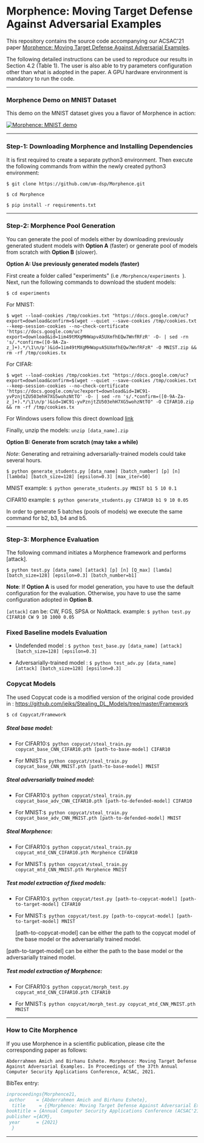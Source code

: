 # Morphence: Moving Target Defense Against Adversarial Examples
This repository contains the source code accompanying our ACSAC'21 paper [Morphence: Moving Target Defense Against Adversarial Examples]( https://arxiv.org/abs/2108.13952). 

The following detailed instructions can be used to reproduce our results in Section 4.2 (Table 1). The user is also able to try parameters configuration other than what is adopted in the paper. A GPU hardware environment is mandatory to run the code.
***
### Morphence Demo on MNIST Dataset
This demo on the MNIST dataset gives you a flavor of Morphence in action:

[![Morphence: MNIST demo](http://i3.ytimg.com/vi/8hkp_U0iY4o/maxresdefault.jpg)](https://youtu.be/8hkp_U0iY4o)
***



### Step-1: Downloading Morphence and Installing Dependencies 
It is first required to create a separate python3 environment. Then execute the following commands from within the newly created python3 environment:

```$ git clone https://github.com/um-dsp/Morphence.git ```

```$ cd Morphence ```

```$ pip install -r requirements.txt ```
***
### Step-2: Morphence Pool Generation
You can generate the pool of models either by downloading previously generated student models with **Option A** (faster) or generate pool of models from scratch with **Option B** (slower).

**Option A: Use previously generated models (faster)**

First create a folder called "experiments" (i.e ```/Morphence/experiments ```).
Next, run the following commands to download the student models:
```
$ cd experiments
```
For MNIST: 

```$ wget --load-cookies /tmp/cookies.txt "https://docs.google.com/uc?export=download&confirm=$(wget --quiet --save-cookies /tmp/cookies.txt --keep-session-cookies --no-check-certificate 'https://docs.google.com/uc?export=download&id=1im49tMXgMHWapvA5UXmfhEQw7WnfRFzR' -O- | sed -rn 's/.*confirm=([0-9A-Za-z_]+).*/\1\n/p')&id=1im49tMXgMHWapvA5UXmfhEQw7WnfRFzR" -O MNIST.zip && rm -rf /tmp/cookies.tx```

For CIFAR: 

```$ wget --load-cookies /tmp/cookies.txt "https://docs.google.com/uc?export=download&confirm=$(wget --quiet --save-cookies /tmp/cookies.txt --keep-session-cookies --no-check-certificate 'https://docs.google.com/uc?export=download&id=1WC91-yvPznjtZU503ehH7XG5wohzNtTO' -O- | sed -rn 's/.*confirm=([0-9A-Za-z_]+).*/\1\n/p')&id=1WC91-yvPznjtZU503ehH7XG5wohzNtTO" -O CIFAR10.zip && rm -rf /tmp/cookies.tx```

For Windows users follow this direct download [link](https://drive.google.com/drive/folders/1Ohdc9BXVLq883ZCz8O5WeFzydnaUok8S?usp=sharing)

Finally, unzip the models: ```unzip [data_name].zip```


**Option B: Generate from scratch (may take a while)**

*Note*: Generating and retraining adversarially-trained models could take several hours. 
```
$ python generate_students.py [data_name] [batch_number] [p] [n] [lambda] [batch_size=128] [epsilon=0.3] [max_iter=50]
```
MNIST example:  ``` $ python generate_students.py MNIST b1 5 10 0.1 ```

CIFAR10 example:  ``` $ python generate_students.py CIFAR10 b1 9 10 0.05 ```

In order to generate 5 batches (pools of models) we execute the same command for b2, b3, b4 and b5.


***
### Step-3: Morphence Evaluation

The following command initiates a Morphence framework and performs [attack].

```
$ python test.py [data_name] [attack] [p] [n] [Q_max] [lamda] [batch_size=128] [epsilon=0.3] [batch_number=b1]
```
**Note**: If **Option A** is used for model generation, you have to use the default configuration for the evaluation. Otherwise, you have to use the same configuration adopted in **Option B**.

```[attack]``` can be: CW, FGS, SPSA or NoAttack.
example:  ``` $ python test.py CIFAR10 CW 9 10 1000 0.05 ```

### Fixed Baseline models Evaluation

* Undefended model : ```$ python test_base.py [data_name] [attack] [batch_size=128] [epsilon=0.3] ```

* Adversarially-trained model : ```$ python test_adv.py [data_name] [attack] [batch_size=128] [epsilon=0.3] ```

### Copycat Models

The used Copycat code is a modified version of the original code provided in : https://github.com/jeiks/Stealing_DL_Models/tree/master/Framework

`$ cd Copycat/Framework`

##### Steal base model:
* For CIFAR10:```$ python copycat/steal_train.py copycat_base_CNN_CIFAR10.pth [path-to-base-model] CIFAR10```

* For MNIST:```$ python copycat/steal_train.py copycat_base_CNN_MNIST.pth [path-to-base-model] MNIST```

##### Steal adversarially trained model:
* For CIFAR10:```$ python copycat/steal_train.py copycat_base_adv_CNN_CIFAR10.pth [path-to-defended-model] CIFAR10```

* For MNIST:```$ python copycat/steal_train.py copycat_base_adv_CNN_MNIST.pth [path-to-defended-model] MNIST```

##### Steal Morphence:
* For CIFAR10:```$ python copycat/steal_train.py copycat_mtd_CNN_CIFAR10.pth Morphence CIFAR10```

* For MNIST:```$ python copycat/steal_train.py copycat_mtd_CNN_MNIST.pth Morphence MNIST```

##### Test model extraction of fixed models:

* For CIFAR10:```$ python copycat/test.py [path-to-copycat-model] [path-to-target-model] CIFAR10```

* For MNIST:```$ python copycat/test.py [path-to-copycat-model] [path-to-target-model] MNIST```

  [path-to-copycat-model] can be either the path to the copycat model of the base model or the adversarially trained model.

 [path-to-target-model] can be either the path to the base model or the adversarially trained model.

##### Test model extraction of Morphence:
* For CIFAR10:```$ python copycat/morph_test.py copycat_mtd_CNN_CIFAR10.pth CIFAR10```

* For MNIST:```$ python copycat/morph_test.py copycat_mtd_CNN_MNIST.pth MNIST```
***
### How to Cite Morphence
If you use Morphence in a scientific publication, please cite the corresponding paper as follows:

```
Abderrahmen Amich and Birhanu Eshete. Morphence: Moving Target Defense Against Adversarial Examples. In Proceedings of the 37th Annual Computer Security Applications Conference, ACSAC, 2021.
```

BibTex entry:
```BibTex
inproceedings{Morphence21,
 author    = {Abderrahmen Amich and Birhanu Eshete},
  title     = {{Morphence: Moving Target Defense Against Adversarial Examples}},
booktitle = {Annual Computer Security Applications Conference (ACSAC'21), December 6–10, 2021, Virtual Event, USA},
publisher ={ACM},
 year      = {2021}
  }
```
***
